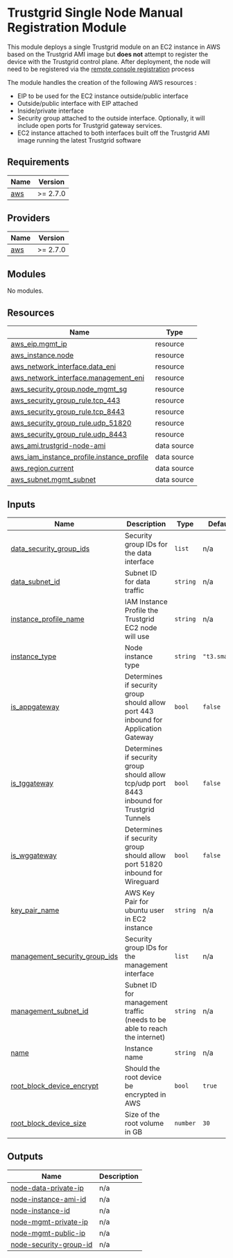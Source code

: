 # Trustgrid Single Node Manual Registration Module
This module deploys a single Trustgrid module on an EC2 instance in AWS based on the Trustgrid AMI image but **does not** attempt to register the device with the Trustgrid control plane. After deployment, the node will need to be registered via the [remote console registration](https://docs.trustgrid.io/tutorials/local-console-utility/remote-registration/) process

The module handles the creation of the following AWS resources :
- EIP to be used for the EC2 instance outside/public interface
- Outside/public interface with EIP attached
- Inside/private interface
- Security group attached to the outside interface. Optionally, it will include open ports for Trustgrid gateway services.
- EC2 instance attached to both interfaces built off the Trustgrid AMI image running the latest Trustgrid software



<!-- BEGIN_TF_DOCS -->
## Requirements

| Name | Version |
|------|---------|
| <a name="requirement_aws"></a> [aws](#requirement\_aws) | >= 2.7.0 |

## Providers

| Name | Version |
|------|---------|
| <a name="provider_aws"></a> [aws](#provider\_aws) | >= 2.7.0 |

## Modules

No modules.

## Resources

| Name | Type |
|------|------|
| [aws_eip.mgmt_ip](https://registry.terraform.io/providers/hashicorp/aws/latest/docs/resources/eip) | resource |
| [aws_instance.node](https://registry.terraform.io/providers/hashicorp/aws/latest/docs/resources/instance) | resource |
| [aws_network_interface.data_eni](https://registry.terraform.io/providers/hashicorp/aws/latest/docs/resources/network_interface) | resource |
| [aws_network_interface.management_eni](https://registry.terraform.io/providers/hashicorp/aws/latest/docs/resources/network_interface) | resource |
| [aws_security_group.node_mgmt_sg](https://registry.terraform.io/providers/hashicorp/aws/latest/docs/resources/security_group) | resource |
| [aws_security_group_rule.tcp_443](https://registry.terraform.io/providers/hashicorp/aws/latest/docs/resources/security_group_rule) | resource |
| [aws_security_group_rule.tcp_8443](https://registry.terraform.io/providers/hashicorp/aws/latest/docs/resources/security_group_rule) | resource |
| [aws_security_group_rule.udp_51820](https://registry.terraform.io/providers/hashicorp/aws/latest/docs/resources/security_group_rule) | resource |
| [aws_security_group_rule.udp_8443](https://registry.terraform.io/providers/hashicorp/aws/latest/docs/resources/security_group_rule) | resource |
| [aws_ami.trustgrid-node-ami](https://registry.terraform.io/providers/hashicorp/aws/latest/docs/data-sources/ami) | data source |
| [aws_iam_instance_profile.instance_profile](https://registry.terraform.io/providers/hashicorp/aws/latest/docs/data-sources/iam_instance_profile) | data source |
| [aws_region.current](https://registry.terraform.io/providers/hashicorp/aws/latest/docs/data-sources/region) | data source |
| [aws_subnet.mgmt_subnet](https://registry.terraform.io/providers/hashicorp/aws/latest/docs/data-sources/subnet) | data source |

## Inputs

| Name | Description | Type | Default | Required |
|------|-------------|------|---------|:--------:|
| <a name="input_data_security_group_ids"></a> [data\_security\_group\_ids](#input\_data\_security\_group\_ids) | Security group IDs for the data interface | `list` | n/a | yes |
| <a name="input_data_subnet_id"></a> [data\_subnet\_id](#input\_data\_subnet\_id) | Subnet ID for data traffic | `string` | n/a | yes |
| <a name="input_instance_profile_name"></a> [instance\_profile\_name](#input\_instance\_profile\_name) | IAM Instance Profile the Trustgrid EC2 node will use | `string` | n/a | yes |
| <a name="input_instance_type"></a> [instance\_type](#input\_instance\_type) | Node instance type | `string` | `"t3.small"` | no |
| <a name="input_is_appgateway"></a> [is\_appgateway](#input\_is\_appgateway) | Determines if security group should allow port 443 inbound for Application Gateway | `bool` | `false` | no |
| <a name="input_is_tggateway"></a> [is\_tggateway](#input\_is\_tggateway) | Determines if security group should allow tcp/udp port 8443 inbound for Trustgrid Tunnels | `bool` | `false` | no |
| <a name="input_is_wggateway"></a> [is\_wggateway](#input\_is\_wggateway) | Determines if security group should allow port 51820 inbound for Wireguard | `bool` | `false` | no |
| <a name="input_key_pair_name"></a> [key\_pair\_name](#input\_key\_pair\_name) | AWS Key Pair for ubuntu user in EC2 instance | `string` | n/a | yes |
| <a name="input_management_security_group_ids"></a> [management\_security\_group\_ids](#input\_management\_security\_group\_ids) | Security group IDs for the management interface | `list` | n/a | yes |
| <a name="input_management_subnet_id"></a> [management\_subnet\_id](#input\_management\_subnet\_id) | Subnet ID for management traffic (needs to be able to reach the internet) | `string` | n/a | yes |
| <a name="input_name"></a> [name](#input\_name) | Instance name | `string` | n/a | yes |
| <a name="input_root_block_device_encrypt"></a> [root\_block\_device\_encrypt](#input\_root\_block\_device\_encrypt) | Should the root device be encrypted in AWS | `bool` | `true` | no |
| <a name="input_root_block_device_size"></a> [root\_block\_device\_size](#input\_root\_block\_device\_size) | Size of the root volume in GB | `number` | `30` | no |

## Outputs

| Name | Description |
|------|-------------|
| <a name="output_node-data-private-ip"></a> [node-data-private-ip](#output\_node-data-private-ip) | n/a |
| <a name="output_node-instance-ami-id"></a> [node-instance-ami-id](#output\_node-instance-ami-id) | n/a |
| <a name="output_node-instance-id"></a> [node-instance-id](#output\_node-instance-id) | n/a |
| <a name="output_node-mgmt-private-ip"></a> [node-mgmt-private-ip](#output\_node-mgmt-private-ip) | n/a |
| <a name="output_node-mgmt-public-ip"></a> [node-mgmt-public-ip](#output\_node-mgmt-public-ip) | n/a |
| <a name="output_node-security-group-id"></a> [node-security-group-id](#output\_node-security-group-id) | n/a |
<!-- END_TF_DOCS -->